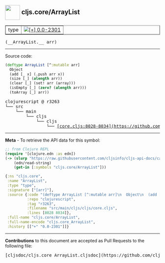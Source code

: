 ## <img width="48px" valign="middle" src="http://i.imgur.com/Hi20huC.png"> cljs.core/ArrayList

 <table border="1">
<tr>

<td>type</td>
<td><a href="https://github.com/cljsinfo/cljs-api-docs/tree/0.0-2301"><img valign="middle" alt="[+] 0.0-2301" src="https://img.shields.io/badge/+-0.0--2301-lightgrey.svg"></a> </td>
</tr>
</table>

 <samp>
(__ArrayList.__ arr)<br>
</samp>

---





Source code:

```clj
(deftype ArrayList [^:mutable arr]
  Object
  (add [_ x] (.push arr x))
  (size [_] (alength arr))
  (clear [_] (set! arr (array)))
  (isEmpty [_] (zero? (alength arr)))
  (toArray [_] arr))
```

 <pre>
clojurescript @ r3263
└── src
    └── main
        └── cljs
            └── cljs
                └── <ins>[core.cljs:8028-8034](https://github.com/clojure/clojurescript/blob/r3263/src/main/cljs/cljs/core.cljs#L8028-L8034)</ins>
</pre>


---

__Meta__ - To retrieve the API data for this symbol:

```clj
;; from Clojure REPL
(require '[clojure.edn :as edn])
(-> (slurp "https://raw.githubusercontent.com/cljsinfo/cljs-api-docs/catalog/cljs-api.edn")
    (edn/read-string)
    (get-in [:symbols "cljs.core/ArrayList"]))
```

```clj
{:ns "cljs.core",
 :name "ArrayList",
 :type "type",
 :signature ["[arr]"],
 :source {:code "(deftype ArrayList [^:mutable arr]\n  Object\n  (add [_ x] (.push arr x))\n  (size [_] (alength arr))\n  (clear [_] (set! arr (array)))\n  (isEmpty [_] (zero? (alength arr)))\n  (toArray [_] arr))",
          :repo "clojurescript",
          :tag "r3263",
          :filename "src/main/cljs/cljs/core.cljs",
          :lines [8028 8034]},
 :full-name "cljs.core/ArrayList",
 :full-name-encode "cljs.core_ArrayList",
 :history [["+" "0.0-2301"]]}

```

---

__Contributions__ to this document are accepted as Pull Requests to the following file:

 <pre>
[cljsdoc/cljs.core_ArrayList.cljsdoc](https://github.com/cljsinfo/cljs-api-docs/blob/master/cljsdoc/cljs.core_ArrayList.cljsdoc)
</pre>

